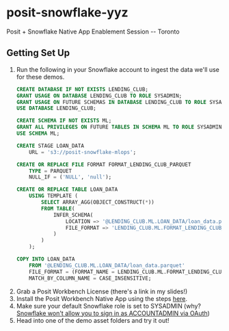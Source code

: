 # posit-snowflake-yyz
Posit + Snowflake Native App Enablement Session -- Toronto

## Getting Set Up

1. Run the following in your Snowflake account to ingest the data we'll use for these demos.
    ```sql
    CREATE DATABASE IF NOT EXISTS LENDING_CLUB;
    GRANT USAGE ON DATABASE LENDING_CLUB TO ROLE SYSADMIN;
    GRANT USAGE ON FUTURE SCHEMAS IN DATABASE LENDING_CLUB TO ROLE SYSADMIN;
    USE DATABASE LENDING_CLUB;
    
    CREATE SCHEMA IF NOT EXISTS ML;
    GRANT ALL PRIVILEGES ON FUTURE TABLES IN SCHEMA ML TO ROLE SYSADMIN;
    USE SCHEMA ML;

    CREATE STAGE LOAN_DATA
        URL = 's3://posit-snowflake-mlops';

    CREATE OR REPLACE FILE FORMAT FORMAT_LENDING_CLUB_PARQUET
        TYPE = PARQUET
        NULL_IF = ('NULL', 'null');

    CREATE OR REPLACE TABLE LOAN_DATA
        USING TEMPLATE (
            SELECT ARRAY_AGG(OBJECT_CONSTRUCT(*))
            FROM TABLE(
                INFER_SCHEMA(
                    LOCATION => '@LENDING_CLUB.ML.LOAN_DATA/loan_data.parquet',
                    FILE_FORMAT => 'LENDING_CLUB.ML.FORMAT_LENDING_CLUB_PARQUET'
                )
            )
        );

    COPY INTO LOAN_DATA
        FROM '@LENDING_CLUB.ML.LOAN_DATA/loan_data.parquet'
        FILE_FORMAT = (FORMAT_NAME = LENDING_CLUB.ML.FORMAT_LENDING_CLUB_PARQUET)
        MATCH_BY_COLUMN_NAME = CASE_INSENSITIVE;
    ```
2. Grab a Posit Workbench License (there's a link in my slides!)
3. Install the Posit Workbench Native App using the steps [here](https://docs.posit.co/ide/server-pro/2024.08.0/integration/snowflake/native-app/install.html).
4. Make sure your default Snowflake role is set to SYSADMIN (why? [Snowflake won't allow you to sign in as ACCOUNTADMIN via OAuth](https://docs.snowflake.com/en/user-guide/oauth-custom#blocking-specific-roles-from-using-the-integration))
5. Head into one of the demo asset folders and try it out!
